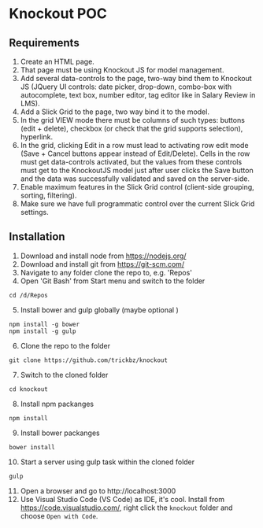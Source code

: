 # Knockout POC

## Requirements

1. Create an HTML page.
2. That page must be using Knockout JS for model management.
3. Add several data-controls to the page, two-way bind them to Knockout JS (JQuery UI controls: date picker, drop-down, combo-box with autocomplete, text box, number editor, tag editor like in Salary Review in LMS).
4. Add a Slick Grid to the page, two way bind it to the model.
5. In the grid VIEW mode there must be columns of such types: buttons (edit + delete), checkbox (or check that the grid supports selection), hyperlink.
6. In the grid, clicking Edit in a row must lead to activating row edit mode (Save + Cancel buttons appear instead of Edit/Delete). Cells in the row must get data-controls activated, but the values from these controls must get to the KnockoutJS model just after user clicks the Save button and the data was successfully validated and saved on the server-side.
7. Enable maximum features in the Slick Grid control (client-side grouping, sorting, filtering).
8. Make sure we have full programmatic control over the current Slick Grid settings.

## Installation

1. Download and install node from https://nodejs.org/
2. Download and install git from https://git-scm.com/
3. Navigate to any folder clone the repo to, e.g. 'Repos'
4. Open 'Git Bash' from Start menu and switch to the folder
```
cd /d/Repos
```
5. Install bower and gulp globally (maybe optional )
```
npm install -g bower
npm install -g gulp
```
6. Clone the repo to the folder
```
git clone https://github.com/trickbz/knockout
```
7. Switch to the cloned folder
```
cd knockout
```
8. Install npm packanges
```
npm install
```
9. Install bower packanges
```
bower install
```
10. Start a server using gulp task within the cloned folder
```
gulp
```
11. Open a browser and go to http://localhost:3000
10. Use Visual Studio Code (VS Code) as IDE, it's cool. Install from https://code.visualstudio.com/, right click the ```knockout``` folder and choose ```Open with Code```.